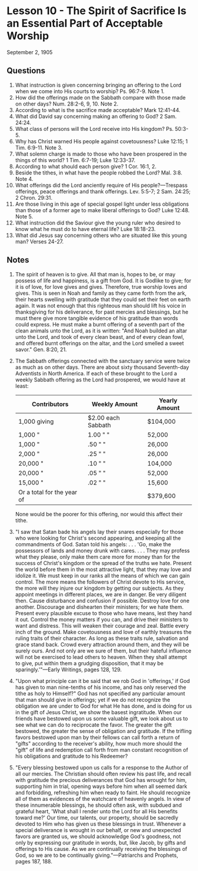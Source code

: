 # Lesson 10 - The Spirit of Sacrifice Is an Essential Part of Acceptable Worship

September 2, 1905

## Questions

1. What instruction is given concerning bringing an offering to the Lord when we come into His courts to worship? Ps. 96:7-9. Note 1.
2. How did the offerings made on the Sabbath compare with those made on other days? Num. 28:2-6, 9, 10. Note 2.
3. According to what is the sacrifice made acceptable? Mark 12:41-44.
4. What did David say concerning making an offering to God? 2 Sam. 24:24.
5. What class of persons will the Lord receive into His kingdom? Ps. 50:3-5.
6. Why has Christ warned His people against covetousness? Luke 12:15; 1 Tim. 6:9-11. Note 3.
7. What solemn charge is made to those who have been prospered in the things of this world? 1 Tim. 6:7-19; Luke 12:33-37.
8. According to what should each person give? 1 Cor. 16:1, 2.
9. Beside the tithes, in what have the people robbed the Lord? Mal. 3:8. Note 4.
10. What offerings did the Lord anciently require of His people?—Trespass offerings, peace offerings and thank offerings. Lev. 5:5-7; 2 Sam. 24:25; 2 Chron. 29:31.
11. Are those living in this age of special gospel light under less obligations than those of a former age to make liberal offerings to God? Luke 12:48. Note 5.
12. What instruction did the Saviour give the young ruler who desired to know what he must do to have eternal life? Luke 18:18-23.
13. What did Jesus say concerning others who are situated like this young man? Verses 24-27.

## Notes

1. The spirit of heaven is to give. All that man is, hopes to be, or may possess of life and happiness, is a gift from God. It is Godlike to give; for it is of love, for love gives and gives. Therefore, true worship loves and gives. This is seen in Noah and family as they came forth from the ark, their hearts swelling with gratitude that they could set their feet on earth again. It was not enough that this righteous man should lift his voice in thanksgiving for his deliverance, for past mercies and blessings, but he must there give more tangible evidence of his gratitude than words could express. He must make a burnt offering of a seventh part of the clean animals unto the Lord, as it is written: "And Noah builded an altar unto the Lord, and took of every clean beast, and of every clean fowl, and offered burnt offerings on the altar, and the Lord smelled a sweet savor." Gen. 8:20, 21.

2. The Sabbath offerings connected with the sanctuary service were twice as much as on other days. There are about sixty thousand Seventh-day Adventists in North America. If each of these brought to the Lord a weekly Sabbath offering as the Lord had prospered, we would have at least:

   | Contributors | Weekly Amount | Yearly Amount |
   |-------------|---------------|---------------|
   | 1,000 giving | $2.00 each Sabbath | $104,000 |
   | 1,000 " | 1.00 " " | 52,000 |
   | 1,000 " | .50 " " | 26,000 |
   | 2,000 " | .25 " " | 26,000 |
   | 20,000 " | .10 " " | 104,000 |
   | 20,000 " | .05 " " | 52,000 |
   | 15,000 " | .02 " " | 15,600 |
   | Or a total for the year of | | $379,600 |

   None would be the poorer for this offering, nor would this affect their tithe.

3. "I saw that Satan bade his angels lay their snares especially for those who were looking for Christ's second appearing, and keeping all the commandments of God. Satan told his angels: . . . 'Go, make the possessors of lands and money drunk with cares. . . . They may profess what they please, only make them care more for money than for the success of Christ's kingdom or the spread of the truths we hate. Present the world before them in the most attractive light, that they may love and idolize it. We must keep in our ranks all the means of which we can gain control. The more means the followers of Christ devote to His service, the more will they injure our kingdom by getting our subjects. As they appoint meetings in different places, we are in danger. Be very diligent then. Cause disturbance and confusion if possible. Destroy love for one another. Discourage and dishearten their ministers; for we hate them. Present every plausible excuse to those who have means, lest they hand it out. Control the money matters if you can, and drive their ministers to want and distress. This will weaken their courage and zeal. Battle every inch of the ground. Make covetousness and love of earthly treasures the ruling traits of their character. As long as these traits rule, salvation and grace stand back. Crowd every attraction around them, and they will be surely ours. And not only are we sure of them, but their hateful influence will not be exercised to lead others to heaven. When they shall attempt to give, put within them a grudging disposition, that it may be sparingly.'"—Early Writings, pages 128, 129.

4. "Upon what principle can it be said that we rob God in 'offerings,' if God has given to man nine-tenths of his income, and has only reserved the tithe as holy to Himself?" God has not specified any particular amount that man should give in offerings; yet if we do not recognize the obligation we are under to God for what He has done, and is doing for us in the gift of Jesus Christ, we show the basest ingratitude. When our friends have bestowed upon us some valuable gift, we look about us to see what we can do to reciprocate the favor. The greater the gift bestowed, the greater the sense of obligation and gratitude. If the trifling favors bestowed upon man by their fellows can call forth a return of "gifts" according to the receiver's ability, how much more should the "gift" of life and redemption call forth from man constant recognition of his obligations and gratitude to his Redeemer?

5. "Every blessing bestowed upon us calls for a response to the Author of all our mercies. The Christian should often review his past life, and recall with gratitude the precious deliverances that God has wrought for him, supporting him in trial, opening ways before him when all seemed dark and forbidding, refreshing him when ready to faint. He should recognize all of them as evidences of the watchcare of heavenly angels. In view of these innumerable blessings, he should often ask, with subdued and grateful heart, 'What shall I render unto the Lord for all His benefits toward me?' Our time, our talents, our property, should be sacredly devoted to Him who has given us these blessings in trust. Whenever a special deliverance is wrought in our behalf, or new and unexpected favors are granted us, we should acknowledge God's goodness, not only by expressing our gratitude in words, but, like Jacob, by gifts and offerings to His cause. As we are continually receiving the blessings of God, so we are to be continually giving."—Patriarchs and Prophets, pages 187, 188.